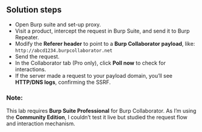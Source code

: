 ## Solution steps

- Open Burp suite and set-up proxy.
- Visit a product, intercept the request in Burp Suite, and send it to Burp Repeater.
- Modify the **Referer header** to point to a **Burp Collaborator payload**, like: `http://abcd1234.burpcollaborator.net`
- Send the request.
- In the Collaborator tab (Pro only), click **Poll now** to check for interactions.
- If the server made a request to your payload domain, you’ll see **HTTP/DNS logs**, confirming the SSRF.

### Note:
This lab requires **Burp Suite Professional** for Burp Collaborator. As I’m using the **Community Edition**, I couldn’t test it live but studied the request flow and interaction mechanism.
